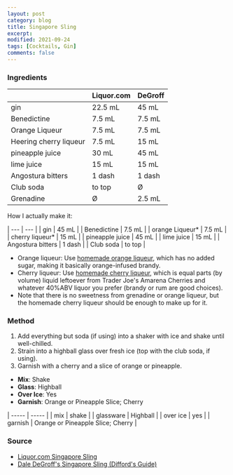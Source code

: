 ```yaml
---
layout: post
category: blog
title: Singapore Sling
excerpt:
modified: 2021-09-24
tags: [Cocktails, Gin]
comments: false
---
```



### Ingredients

|  | Liquor.com | DeGroff |
| ---------- | ------ | --- |
| gin | 22.5 mL | 45 mL |
| Benedictine | 7.5 mL | 7.5 mL |
| Orange Liqueur | 7.5 mL | 7.5 mL |
| Heering cherry liqueur | 7.5 mL | 15 mL |
| pineapple juice | 30 mL | 45 mL |
| lime juice | 15 mL | 15 mL  |
| Angostura bitters | 1 dash  | 1 dash  |
| Club soda | to top | Ø |
| Grenadine | Ø | 2.5 mL |

How I actually make it:

| --- | --- |
| gin  | 45 mL |
| Benedictine  | 7.5 mL |
| orange Liqueur* | 7.5 mL |
| cherry liqueur* | 15 mL |
| pineapple juice | 45 mL |
| lime juice | 15 mL  |
| Angostura bitters | 1 dash  |
| Club soda | to top |

* Orange liqueur: Use [homemade orange liqueur](liqueur-orange.md), which has no added sugar, making it basically orange-infused brandy.
* Cherry liqueur: Use [homemade cherry liqueur](liqueurs.md), which is equal parts (by volume) liquid leftoever from Trader Joe's Amarena Cherries and whatever 40%ABV liquor you prefer (brandy or rum are good choices).
* Note that there is no sweetness from grenadine or orange liqueur, but the homemade cherry liqueur should be enough to make up for it.

### Method

1. Add everything but soda (if using) into a shaker with ice and shake until well-chilled.
2. Strain into a highball glass over fresh ice (top with the club soda, if using).
3. Garnish with a cherry and a slice of orange or pineapple. 

- **Mix**: Shake
- **Glass**: Highball
- **Over Ice**: Yes
- **Garnish**: Orange or Pineapple Slice; Cherry


| ----- | ----- |
| mix   | shake |
| glassware | Highball |
| over ice | yes |
| garnish | Orange or Pineapple Slice; Cherry |



### Source
- [Liquor.com Singapore Sling](https://www.liquor.com/recipes/singapore-sling/)
- [Dale DeGroff's Singapore Sling (Difford's Guide)](https://www.diffordsguide.com/cocktails/recipe/4627/singapore-sling-dale-degroffs-recipe)

